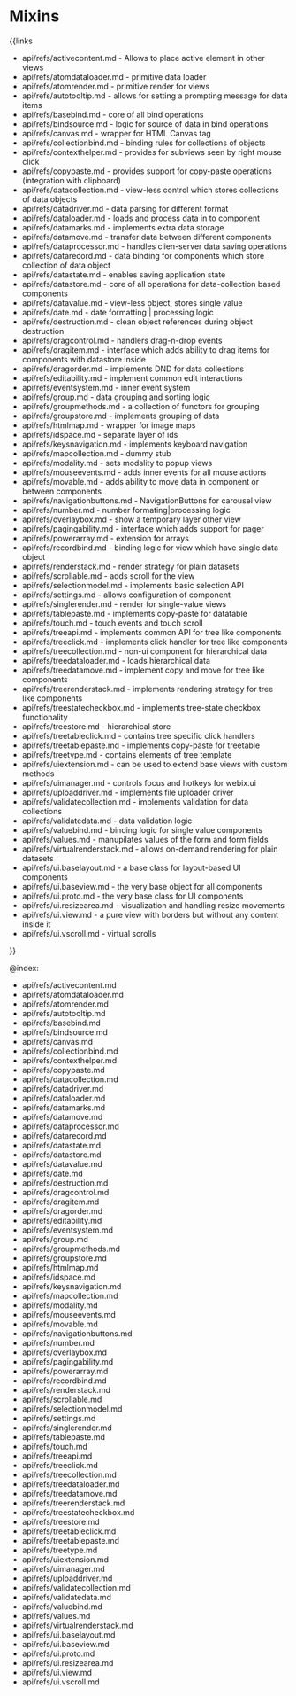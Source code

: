 Mixins
======

{{links

- api/refs/activecontent.md - Allows to place active element in other views
- api/refs/atomdataloader.md - primitive data loader
- api/refs/atomrender.md - primitive render for views
- api/refs/autotooltip.md - allows for setting a prompting message for data items
- api/refs/basebind.md - core of all bind operations
- api/refs/bindsource.md - logic for source of data in bind operations
- api/refs/canvas.md - wrapper for HTML Canvas tag
- api/refs/collectionbind.md - binding rules for collections of objects
- api/refs/contexthelper.md - provides for subviews seen by right mouse click
- api/refs/copypaste.md - provides support for copy-paste operations (integration with clipboard)
- api/refs/datacollection.md - view-less control which stores collections of data objects
- api/refs/datadriver.md - data parsing for different format
- api/refs/dataloader.md - loads and process data in to component
- api/refs/datamarks.md - implements extra data storage
- api/refs/datamove.md - transfer data between different components
- api/refs/dataprocessor.md - handles clien-server data saving operations
- api/refs/datarecord.md - data binding for components which store collection of data object
- api/refs/datastate.md - enables saving application state
- api/refs/datastore.md - core of all operations for data-collection based components
- api/refs/datavalue.md - view-less object, stores single value
- api/refs/date.md - date formatting | processing logic
- api/refs/destruction.md - clean object references during object destruction
- api/refs/dragcontrol.md - handlers drag-n-drop events
- api/refs/dragitem.md - interface which adds ability to drag items for components with datastore inside
- api/refs/dragorder.md - implements DND for data collections
- api/refs/editability.md - implement common edit interactions
- api/refs/eventsystem.md - inner event system
- api/refs/group.md - data grouping and sorting logic
- api/refs/groupmethods.md - a collection of functors for grouping
- api/refs/groupstore.md - implements grouping of data
- api/refs/htmlmap.md - wrapper for image maps
- api/refs/idspace.md - separate layer of ids
- api/refs/keysnavigation.md - implements keyboard navigation
- api/refs/mapcollection.md - dummy stub
- api/refs/modality.md - sets modality to popup views
- api/refs/mouseevents.md - adds inner events for all mouse actions
- api/refs/movable.md - adds ability to move data in component or between components
- api/refs/navigationbuttons.md - NavigationButtons for carousel view
- api/refs/number.md - number formating|processing logic
- api/refs/overlaybox.md - show a temporary layer other view
- api/refs/pagingability.md - interface which adds support for pager
- api/refs/powerarray.md - extension for arrays
- api/refs/recordbind.md - binding logic for view which have single data object
- api/refs/renderstack.md - render strategy for plain datasets
- api/refs/scrollable.md - adds scroll for the view
- api/refs/selectionmodel.md - implements basic selection API
- api/refs/settings.md - allows configuration of component
- api/refs/singlerender.md - render for single-value views
- api/refs/tablepaste.md - implements copy-paste for datatable
- api/refs/touch.md - touch events and touch scroll
- api/refs/treeapi.md - implements common API for tree like components
- api/refs/treeclick.md - implements click handler for tree like components
- api/refs/treecollection.md - non-ui component for hierarchical data
- api/refs/treedataloader.md - loads hierarchical data
- api/refs/treedatamove.md - implement copy and move for tree like components
- api/refs/treerenderstack.md - implements rendering strategy for tree like components
- api/refs/treestatecheckbox.md - implements tree-state checkbox functionality
- api/refs/treestore.md - hierarchical store
- api/refs/treetableclick.md - contains tree specific click handlers
- api/refs/treetablepaste.md - implements copy-paste for treetable
- api/refs/treetype.md - contains elements of tree template
- api/refs/uiextension.md - can be used to extend base views with custom methods
- api/refs/uimanager.md - controls focus and hotkeys for webix.ui
- api/refs/uploaddriver.md - implements file uploader driver
- api/refs/validatecollection.md - implements validation for data collections
- api/refs/validatedata.md - data validation logic
- api/refs/valuebind.md - binding logic for single value components
- api/refs/values.md - manupilates values of the form and form fields
- api/refs/virtualrenderstack.md - allows on-demand rendering for plain datasets
- api/refs/ui.baselayout.md - a base class for layout-based UI components
- api/refs/ui.baseview.md - the very base object for all components
- api/refs/ui.proto.md - the very base class for UI components
- api/refs/ui.resizearea.md - visualization and handling resize movements
- api/refs/ui.view.md - a pure view with borders but without any content inside it
- api/refs/ui.vscroll.md - virtual scrolls

}}


@index:

- api/refs/activecontent.md
- api/refs/atomdataloader.md
- api/refs/atomrender.md
- api/refs/autotooltip.md
- api/refs/basebind.md
- api/refs/bindsource.md
- api/refs/canvas.md
- api/refs/collectionbind.md
- api/refs/contexthelper.md
- api/refs/copypaste.md
- api/refs/datacollection.md
- api/refs/datadriver.md
- api/refs/dataloader.md
- api/refs/datamarks.md
- api/refs/datamove.md
- api/refs/dataprocessor.md
- api/refs/datarecord.md
- api/refs/datastate.md
- api/refs/datastore.md
- api/refs/datavalue.md
- api/refs/date.md
- api/refs/destruction.md
- api/refs/dragcontrol.md
- api/refs/dragitem.md
- api/refs/dragorder.md
- api/refs/editability.md
- api/refs/eventsystem.md
- api/refs/group.md
- api/refs/groupmethods.md
- api/refs/groupstore.md
- api/refs/htmlmap.md
- api/refs/idspace.md
- api/refs/keysnavigation.md
- api/refs/mapcollection.md
- api/refs/modality.md
- api/refs/mouseevents.md
- api/refs/movable.md
- api/refs/navigationbuttons.md
- api/refs/number.md
- api/refs/overlaybox.md
- api/refs/pagingability.md
- api/refs/powerarray.md
- api/refs/recordbind.md
- api/refs/renderstack.md
- api/refs/scrollable.md
- api/refs/selectionmodel.md
- api/refs/settings.md
- api/refs/singlerender.md
- api/refs/tablepaste.md
- api/refs/touch.md
- api/refs/treeapi.md
- api/refs/treeclick.md
- api/refs/treecollection.md
- api/refs/treedataloader.md
- api/refs/treedatamove.md
- api/refs/treerenderstack.md
- api/refs/treestatecheckbox.md
- api/refs/treestore.md
- api/refs/treetableclick.md
- api/refs/treetablepaste.md
- api/refs/treetype.md
- api/refs/uiextension.md
- api/refs/uimanager.md
- api/refs/uploaddriver.md
- api/refs/validatecollection.md
- api/refs/validatedata.md
- api/refs/valuebind.md
- api/refs/values.md
- api/refs/virtualrenderstack.md
- api/refs/ui.baselayout.md
- api/refs/ui.baseview.md
- api/refs/ui.proto.md
- api/refs/ui.resizearea.md
- api/refs/ui.view.md
- api/refs/ui.vscroll.md
